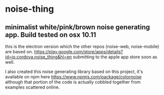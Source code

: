 noise-thing
===
minimalist white/pink/brown noise generating app. Build tested on osx 10.11
---
this is the electron version which the other repos (noise-web, noise-mobile) are based on.
https://play.google.com/store/apps/details?id=io.cordova.noise_thing&hl=en
submitting to the apple app store soon as well. 

I also created this noise generating library based on this project, it's available on npm here
https://www.npmjs.com/package/colornoise although that portion of the code is actually cobbled
together from examples scattered online. 
